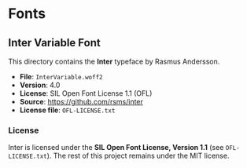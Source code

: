 # Fonts

## Inter Variable Font

This directory contains the **Inter** typeface by Rasmus Andersson.

- **File**: `InterVariable.woff2`
- **Version**: 4.0
- **License**: SIL Open Font License 1.1 (OFL)
- **Source**: https://github.com/rsms/inter
- **License file**: `OFL-LICENSE.txt`

### License

Inter is licensed under the **SIL Open Font License, Version 1.1** (see `OFL-LICENSE.txt`).
The rest of this project remains under the MIT license.
